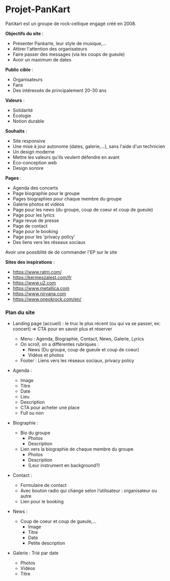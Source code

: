 # Projet-PanKart

Panꓘart est un groupe de rock-celtique engagé créé en 2008.

**Objectifs du site** : 
- Présenter Pankarte, leur style de musique,...
- Attirer l'attention des organisateurs
- Faire passer des messages (via les coups de gueule)
- Avoir un maximum de dates

**Public cible** : 
- Organisateurs
- Fans
- Des intéressés de principalement 20-30 ans 

**Valeurs** : 
- Solidarité
- Écologie
- Notion durable

**Souhaits** : 
- Site responsive
- Une mise à jour autonome (dates, galerie,...), sans l'aide d'un technicien
- Un design moderne
- Mettre les valeurs qu'ils veulent défendre en avant
- Eco-conception web
- Design sonore

**Pages** : 
- Agenda des concerts 
- Page biographie pour le groupe
- Pages biographies pour chaque membre du groupe
- Galerie photos et vidéos
- Page pour les news (du groupe, coup de coeur et coup de gueule)
- Page pour les lyrics
- Page revue de presse
- Page de contact
- Page pour le booking
- Page pour les 'privacy policy'
- Des liens vers les réseaux sociaux

Avoir une possiblité de de commander l'EP sur le site

**Sites des inspirations** :
- https://www.ratm.com/
- https://kermeszalest.com/fr
- https://www.u2.com
- https://www.metallica.com
- https://www.nirvana.com
- https://www.oneokrock.com/en/


### Plan du site

- Landing page (accueil) : le truc le plus récent (ou qui va se passer, ex: concert)
    => CTA pour en savoir plus et réserver
  - Menu : Agenda, Biographie, Contact, News, Galerie, Lyrics
  - On scroll, on a différentes rubriques :
    - News (Du groupe, coup de gueule et coup de coeur)
    - Vidéos et photos
  - Footer : Liens vers les réseaux sociaux, privacy policy
  
- Agenda : 
  - Image
  - Titre
  - Date
  - Lieu
  - Description
  - CTA pour acheter une place
  - Full ou non
- Biographie :
  - Bio du groupe
    - Photos
    - Description
  - Lien vers la biographie de chaque membre du groupe
    - Photos
    - Description
    - (Leur instrument en background?)
- Contact : 
  - Formulaire de contact
  - Avec bouton radio qui change selon l’utilisateur : organisateur ou autre
  - Lien pour le booking
- News : 
  - Coup de coeur et coup de gueule,…
    - Image
    - Titre
    - Date
    - Petite description
- Galerie : Trié par date
  - Photos 
  - Vidéos
  - Titre

